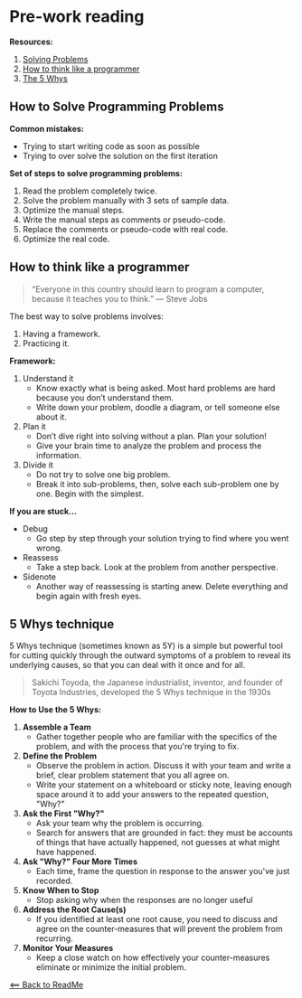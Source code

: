 # Pre-work reading

**Resources:**

1. [Solving Problems](https://simpleprogrammer.com/solving-problems-breaking-it-down/)
2. [How to think like a programmer](https://medium.freecodecamp.org/how-to-think-like-a-programmer-lessons-in-problem-solving-d1d8bf1de7d2)
3. [The 5 Whys](https://www.mindtools.com/pages/article/newTMC_5W.htm)


## How to Solve Programming Problems

**Common mistakes:**

- Trying to start writing code as soon as possible
- Trying to over solve the solution on the first iteration

**Set of steps to solve programming problems:**

1. Read the problem completely twice.
2. Solve the problem manually with 3 sets of sample data.
3. Optimize the manual steps.
4. Write the manual steps as comments or pseudo-code.
5. Replace the comments or pseudo-code with real code.
6. Optimize the real code.


## How to think like a programmer

> “Everyone in this country should learn to program a computer, because it teaches you to think.” — Steve Jobs

The best way to solve problems involves: 

1. Having a framework.
2. Practicing it.

**Framework:**

1. Understand it
    - Know exactly what is being asked. Most hard problems are hard because you don’t understand them.
    - Write down your problem, doodle a diagram, or tell someone else about it.
2. Plan it  
    - Don’t dive right into solving without a plan. Plan your solution!
    - Give your brain time to analyze the problem and process the information.
3. Divide it
    - Do not try to solve one big problem.
    - Break it into sub-problems, then, solve each sub-problem one by one. Begin with the simplest.

**If you are stuck...**

- Debug 
  - Go step by step through your solution trying to find where you went wrong.
- Reassess 
  - Take a step back. Look at the problem from another perspective.
- Sidenote 
  - Another way of reassessing is starting anew. Delete everything and begin again with fresh eyes.


## 5 Whys technique

5 Whys technique (sometimes known as 5Y) is a simple but powerful tool for cutting quickly through the outward symptoms of a problem to reveal its underlying causes, so that you can deal with it once and for all.

> Sakichi Toyoda, the Japanese industrialist, inventor, and founder of Toyota Industries, developed the 5 Whys technique in the 1930s

**How to Use the 5 Whys:**

1. **Assemble a Team**
    - Gather together people who are familiar with the specifics of the problem, and with the process that you're trying to fix. 
2. **Define the Problem**
    - Observe the problem in action. Discuss it with your team and write a brief, clear problem statement that you all agree on.
    - Write your statement on a whiteboard or sticky note, leaving enough space around it to add your answers to the repeated question, "Why?"
3. **Ask the First "Why?"**
    - Ask your team why the problem is occurring.
    - Search for answers that are grounded in fact: they must be accounts of things that have actually happened, not guesses at what might have happened.
4. **Ask "Why?" Four More Times**
    - Each time, frame the question in response to the answer you've just recorded.
5. **Know When to Stop**
    - Stop asking why when the responses are no longer useful
6. **Address the Root Cause(s)**
    - If you identified at least one root cause, you need to discuss and agree on the counter-measures that will prevent the problem from recurring.
7. **Monitor Your Measures**
    - Keep a close watch on how effectively your counter-measures eliminate or minimize the initial problem.


[<== Back to ReadMe](../README.md)
